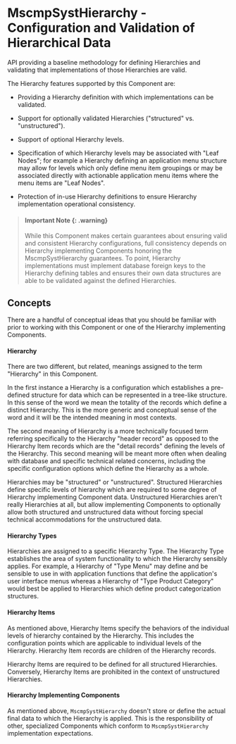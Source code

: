 # MscmpSystHierarchy - Configuration and Validation of Hierarchical Data

<!-- MDOC !-->

API providing a baseline methodology for defining Hierarchies and validating
that implementations of those Hierarchies are valid.

The Hierarchy features supported by this Component are:

  * Providing a Hierarchy definition with which implementations can be
  validated.

  * Support for optionally validated Hierarchies ("structured" vs.
  "unstructured").

  * Support of optional Hierarchy levels.

  * Specification of which Hierarchy levels may be associated with "Leaf Nodes";
  for example a Hierarchy defining an application menu structure may allow for
  levels which only define menu item groupings or may be associated directly
  with actionable application menu items where the menu items are "Leaf Nodes".

  * Protection of in-use Hierarchy definitions to ensure Hierarchy
  implementation operational consistency.

>#### Important Note {: .warning}
>
> While this Component makes certain guarantees about ensuring valid and
> consistent Hierarchy configurations, full consistency depends on Hierarchy
> implementing Components honoring the MscmpSystHierarchy guarantees.  To point,
> Hierarchy implementations must implement database foreign keys to the
> Hierarchy defining tables and ensures their own data structures are able to be
> validated against the defined Hierarchies.

## Concepts

There are a handful of conceptual ideas that you should be familiar with prior
to working with this Component or one of the Hierarchy implementing Components.


#### Hierarchy

There are two different, but related, meanings assigned to the term "Hierarchy"
in this Component.

In the first instance a Hierarchy is a configuration which establishes a pre-
defined structure for data which can be represented in a tree-like structure.
In this sense of the word we mean the totality of the records which define a
distinct Hierarchy.  This is the more generic and conceptual sense of the word
and it will be the intended meaning in most contexts.

The second meaning of Hierarchy is a more technically focused term referring
specifically to the Hierarchy "header record" as opposed to the Hierarchy Item
records which are the "detail records" defining the levels of the Hierarchy.
This second meaning will be meant more often when dealing with database and
specific technical related concerns, including the specific configuration
options which define the Hierarchy as a whole.

Hierarchies may be "structured" or "unstructured".  Structured Hierarchies
define specific levels of hierarchy which are required to some degree of
Hierarchy implementing Component data.  Unstructured Hierarchies aren't really
Hierarchies at all, but allow implementing Components to optionally allow both
structured and unstructured data without forcing special technical
accommodations for the unstructured data.

#### Hierarchy Types

Hierarchies are assigned to a specific Hierarchy Type.  The Hierarchy Type
establishes the area of system functionality to which the Hierarchy sensibly
applies.  For example, a Hierarchy of "Type Menu" may define and be sensible to
use in with application functions that define the application's user interface
menus whereas a Hierarchy of "Type Product Category" would best be applied to
Hierarchies which define product categorization structures.

#### Hierarchy Items

As mentioned above, Hierarchy Items specify the behaviors of the individual
levels of hierarchy contained by the Hierarchy.  This includes the configuration
points which are applicable to individual levels of the Hierarchy.  Hierarchy
Item records are children of the Hierarchy records.

Hierarchy Items are required to be defined for all structured Hierarchies.
Conversely, Hierarchy Items are prohibited in the context of unstructured
Hierarchies.

#### Hierarchy Implementing Components

As mentioned above, `MscmpSystHierarchy` doesn't store or define the actual
final data to which the Hierarchy is applied.  This is the responsibility of
other, specialized Components which conform to `MscmpSystHierarchy`
implementation expectations.
